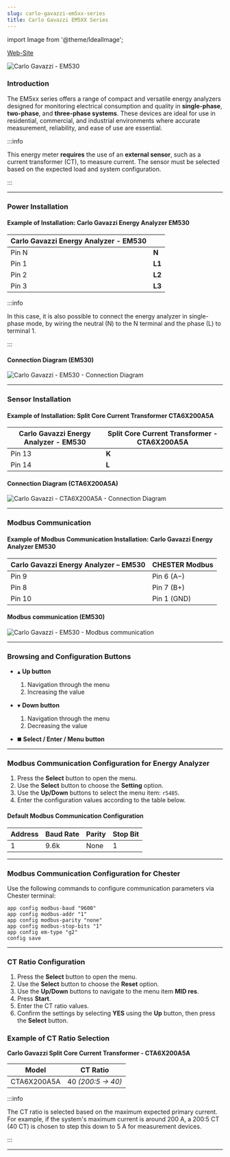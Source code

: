 ```yaml
---
slug: carlo-gavazzi-em5xx-series
title: Carlo Gavazzi EM5XX Series
---
```


import Image from '@theme/IdealImage';


[Web-Site](https://www.gavazziautomation.com/en-global/product/EM530DINAV53XS1PFB)

![Carlo Gavazzi - EM530](carlo_gavazzi_em5xx.png)

### Introduction

The EM5xx series offers a range of compact and versatile energy analyzers designed for monitoring electrical consumption and quality in **single-phase**, **two-phase**, and **three-phase systems**. These devices are ideal for use in residential, commercial, and industrial environments where accurate measurement, reliability, and ease of use are essential.

:::info

This energy meter **requires** the use of an **external sensor**, such as a current transformer (CT), to measure current. The sensor must be selected based on the expected load and system configuration.

:::

 ---

### Power Installation

#### Example of Installation: Carlo Gavazzi Energy Analyzer EM530

| **Carlo Gavazzi Energy Analyzer - EM530** | |
|----------------------------------------|-----------------------------------------------|
| Pin N                                 | **N**                                         |
| Pin 1                                 | **L1**                                         |
| Pin 2                                 | **L2**                                         |
| Pin 3                                 | **L3**                                         |

:::info

 In this case, it is also possible to connect the energy analyzer in single-phase mode, by wiring the neutral (N) to the N terminal and the phase (L) to terminal 1.

:::

#### Connection Diagram (EM530)

![Carlo Gavazzi - EM530 - Connection Diagram](CG-EM530.png)

 ---
### Sensor Installation

#### Example of Installation: Split Core Current Transformer CTA6X200A5A


| **Carlo Gavazzi Energy Analyzer - EM530** | **Split Core Current Transformer - CTA6X200A5A** |
|----------------------------------------|-----------------------------------------------|
| Pin 13                                 | **K**                                         |
| Pin 14                                 | **L**                                         |


#### Connection Diagram (CTA6X200A5A)

![Carlo Gavazzi - CTA6X200A5A - Connection Diagram ](CTA6X200A5A.png)

---

### Modbus Communication

#### Example of Modbus Communication Installation: Carlo Gavazzi Energy Analyzer EM530

| **Carlo Gavazzi Energy Analyzer – EM530** | **CHESTER Modbus** |
|---------------------------|--------------------|
| Pin 9                     | Pin 6 (A−)      |
| Pin 8                     | Pin 7 (B+)        |
| Pin 10                    | Pin 1 (GND)        |

#### Modbus communication (EM530)

![Carlo Gavazzi - EM530 - Modbus communication](CG-EM530-modbus.png)

---

### Browsing and Configuration Buttons

* `▲` **Up button**
    1. Navigation through the menu
    2. Increasing the value

* `▼` **Down button**
    1. Navigation through the menu
    2. Decreasing the value

* `⯀` **Select / Enter / Menu button**


---

### Modbus Communication Configuration for Energy Analyzer

1. Press the **Select** button to open the menu.  
2. Use the **Select** button to choose the **Setting** option.  
3. Use the **Up/Down** buttons to select the menu item: `r5485`.  
4. Enter the configuration values according to the table below.

#### Default Modbus Communication Configuration

| Address | Baud Rate | Parity | Stop Bit |
|---------|-----------|--------|-----------|
| 1       | 9.6k      | None   | 1         |

---

### Modbus Communication Configuration for Chester

Use the following commands to configure communication parameters via Chester terminal:


```
app config modbus-baud "9600"
app config modbus-addr "1"
app config modbus-parity "none"
app config modbus-stop-bits "1"
app config em-type "g2"
config save
```

---

### CT Ratio Configuration

1. Press the **Select** button to open the menu.  
2. Use the **Select** button to choose the **Reset** option.  
3. Use the **Up/Down** buttons to navigate to the menu item **MID res**.  
4. Press **Start**.  
5. Enter the CT ratio values.  
6. Confirm the settings by selecting **YES** using the **Up** button, then press the **Select** button.

### Example of CT Ratio Selection

**Carlo Gavazzi Split Core Current Transformer - CTA6X200A5A**

| Model       | CT Ratio          |
|-------------|-------------------|
| CTA6X200A5A | 40 *(200:5 → 40)* |

:::info

 The CT ratio is selected based on the maximum expected primary current. For example, if the system's maximum current is around 200 A, a 200:5 CT (40 CT) is chosen to step this down to 5 A for measurement devices.

:::
>

---

